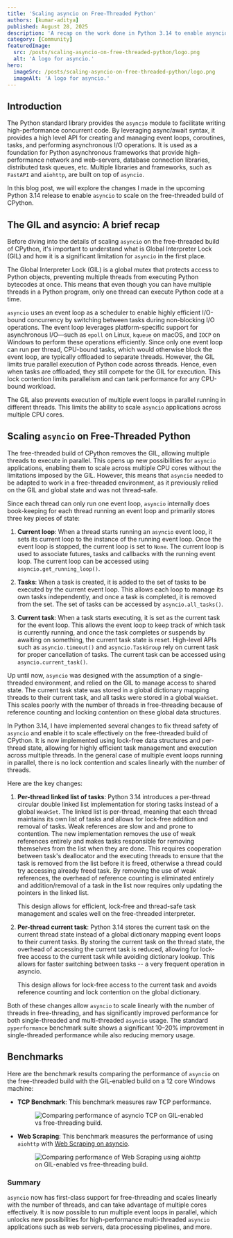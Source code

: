 ```yaml
---
title: 'Scaling asyncio on Free-Threaded Python'
authors: [kumar-aditya]
published: August 28, 2025
description: 'A recap on the work done in Python 3.14 to enable asyncio to scale on the free-threaded build of CPython.'
category: [Community]
featuredImage:
  src: /posts/scaling-asyncio-on-free-threaded-python/logo.png
  alt: 'A logo for asyncio.'
hero:
  imageSrc: /posts/scaling-asyncio-on-free-threaded-python/logo.png
  imageAlt: 'A logo for asyncio.'
---
```


## Introduction

The Python standard library provides the `asyncio` module to facilitate
writing high-performance concurrent code. By leveraging async/await syntax,
it provides a high level API for creating and managing event loops, coroutines,
tasks, and performing asynchronous I/O operations.
It is used as a foundation for Python asynchronous frameworks that
provide high-performance network and web-servers, database connection
libraries, distributed task queues, etc. Multiple libraries and frameworks, such
as `FastAPI` and `aiohttp`, are built on top of `asyncio`.

In this blog post, we will explore the changes I made in the upcoming Python
3.14 release to enable `asyncio` to scale on the free-threaded build of CPython.

## The GIL and asyncio: A brief recap

Before diving into the details of scaling `asyncio` on the free-threaded build
of CPython, it's important to understand what is Global Interpreter Lock (GIL)
and how it is a significant limitation for `asyncio` in the first place.

The Global Interpreter Lock (GIL) is a global mutex that protects access to
Python objects, preventing multiple threads from executing Python bytecodes at
once. This means that even though you can have multiple threads in a Python
program, only one thread can execute Python code at a time.

`asyncio` uses an event loop as a scheduler to enable highly efficient I/O-bound
concurrency by switching between tasks during non-blocking I/O operations. The
event loop leverages platform-specific support for asynchronous I/O—such as
`epoll` on Linux, `kqueue` on macOS, and `IOCP` on Windows to perform these
operations efficiently. Since only one event loop can run per thread, CPU-bound
tasks, which would otherwise block the event loop, are typically offloaded to
separate threads. However, the GIL limits true parallel execution of Python code
across threads. Hence, even when tasks are offloaded, they still compete for the
GIL for execution. This lock contention limits parallelism and can tank performance for any CPU-bound workload.

The GIL also prevents execution of multiple event loops in parallel running in
different threads. This limits the ability to scale `asyncio` applications across
multiple CPU cores.

## Scaling `asyncio` on Free-Threaded Python

The free-threaded build of CPython removes the GIL, allowing multiple threads to
execute in parallel. This opens up new possibilities for `asyncio`
applications, enabling them to scale across multiple CPU cores without the
limitations imposed by the GIL. However, this means that `asyncio` needed to be
adapted to work in a free-threaded environment, as it previously relied on the
GIL and global state and was not thread-safe.

Since each thread can only run one event loop, `asyncio` internally does
book-keeping for each thread running an event loop and primarily stores three
key pieces of state:

1. **Current loop**: When a thread starts running an `asyncio` event loop, it
   sets its current loop to the instance of the running event loop. Once the
   event loop is stopped, the current loop is set to `None`. The current loop is
   used to associate futures, tasks and callbacks with the running event loop.
   The current loop can be accessed using `asyncio.get_running_loop()`.

2. **Tasks**: When a task is created, it is added to the set of tasks to be
   executed by the current event loop. This allows each loop to manage its own
   tasks independently, and once a task is completed, it is removed from the
   set. The set of tasks can be accessed by `asyncio.all_tasks()`.

3. **Current task**: When a task starts executing, it is set as the current task
   for the event loop. This allows the event loop to keep track of which task is
   currently running, and once the task completes or suspends by awaiting on
   something, the current task state is reset. High-level APIs such as
   `asyncio.timeout()` and `asyncio.TaskGroup` rely on current task for proper
   cancellation of tasks. The current task can be accessed using
   `asyncio.current_task()`.

Up until now, `asyncio` was designed with the assumption of a single-threaded
environment, and relied on the GIL to manage access to shared state. The current
task state was stored in a global dictionary mapping threads to their current
task, and all tasks were stored in a global `WeakSet`. This scales poorly with
the number of threads in free-threading because of reference counting and
locking contention on these global data structures.

In Python 3.14, I have implemented several changes to fix thread safety of
`asyncio` and enable it to scale effectively on the free-threaded build of
CPython. It is now implemented using lock-free data structures and per-thread
state, allowing for highly efficient task management and execution across
multiple threads. In the general case of multiple event loops running in
parallel, there is no lock contention and scales linearly with the number of
threads.

Here are the key changes:

1. **Per-thread linked list of tasks**:
   Python 3.14 introduces a per-thread circular double linked list implementation
   for storing tasks instead of a global `WeakSet`. The linked list is per-thread,
   meaning that each thread maintains its own list of tasks and allows for
   lock-free addition and removal of tasks. Weak references are slow and
   and prone to contention. The new implementation removes the use of weak
   references entirely and makes tasks responsible for removing themselves
   from the list when they are done.
   This requires cooperation between task's deallocator and the executing
   threads to ensure that the task is removed from the list before it is freed,
   otherwise a thread could try accessing already freed task. By removing the
   use of weak references, the overhead of reference counting is eliminated
   entirely and addition/removal of a task in the list now requires only updating
   the pointers in the linked list.

   This design allows for efficient, lock-free and thread-safe task management
   and scales well on the free-threaded interpreter.

2. **Per-thread current task**:
   Python 3.14 stores the current task on the current thread state instead of a
   global dictionary mapping event loops to their current tasks. By storing the
   current task on the thread state, the overhead of accessing the current task is
   reduced, allowing for lock-free access to the current task while
   avoiding dictionary lookup. This allows for faster switching between tasks -- a
   very frequent operation in asyncio.

   This design allows for lock-free access to the current task and avoids
   reference counting and lock contention on the global dictionary.

Both of these changes allow `asyncio` to scale linearly with the number of
threads in free-threading, and has significantly improved performance for both
single-threaded and multi-threaded `asyncio` usage. The standard `pyperformance`
benchmark suite shows a significant 10–20% improvement in single-threaded performance while also
reducing memory usage.

## Benchmarks

Here are the benchmark results comparing the performance of `asyncio` on the free-threaded
build with the GIL-enabled build on a 12 core Windows machine:

- **TCP Benchmark**: This benchmark measures raw TCP performance.

  <figure style={{ textAlign: 'center' }}>
    <img
      src="/posts/scaling-asyncio-on-free-threaded-python/asyncio_tcp_benchmark.png"
      alt="Comparing performance of asyncio TCP on GIL-enabled vs free-threading build."
      style={{position:'relative',left:'15%',width:'70%'}}
    />
  </figure>

- **Web Scraping**: This benchmark measures the performance of using `aiohttp` with
   [Web Scraping on asyncio](https://py-free-threading.github.io/examples/asyncio/).

  <figure style={{ textAlign: 'center' }}>
    <img
      src="/posts/scaling-asyncio-on-free-threaded-python/asyncio_web_scraping_benchmark.png"
      alt="Comparing performance of Web Scraping using aiohttp on GIL-enabled vs free-threading build."
      style={{position:'relative',left:'15%',width:'70%'}}
    />
  </figure>


### Summary

`asyncio` now has first-class support for free-threading and scales
linearly with the number of threads, and can take advantage of multiple
cores effectively. It is now possible to run multiple event loops in parallel,
which unlocks new possibilities for high-performance multi-threaded `asyncio`
applications such as web servers, data processing pipelines, and more.
